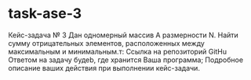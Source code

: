 # task-ase-3
Кейс-задача № 3 Дан одномерный массив А размерности N. Найти сумму отрицательных элементов, расположенных между максимальным и минимальным.т: Ссылка на репозиторий GitHu  Ответом на задачу будеb, где хранится Ваша программа;  Подробное описание ваших действия при выполнении кейс-задачи.
